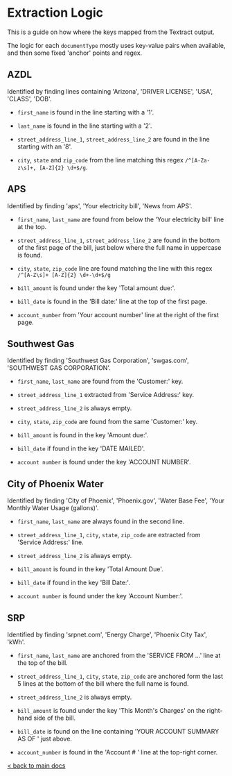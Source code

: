 # Extraction Logic

This is a guide on how where the keys mapped from the Textract output.

The logic for each `documentType` mostly uses key-value pairs when available, and
then some fixed 'anchor' points and regex.

## AZDL

Identified by finding lines containing 'Arizona', 'DRIVER LICENSE', 'USA', 'CLASS',
'DOB'.

- `first_name` is found in the line starting with a '1'.

- `last_name` is found in the line starting with a '2'.

- `street_address_line_1`, `street_address_line_2` are found in the line starting
with an '8'.

- `city`, `state` and `zip_code` from the line matching this regex
`/^[A-Za-z\s]+, [A-Z]{2} \d+$/g`.


## APS

Identified by finding 'aps', 'Your electricity bill', 'News from APS'.

- `first_name`, `last_name` are found from below the 'Your electricity bill' line
at the top.

- `street_address_line_1`, `street_address_line_2` are found in the bottom of the
first page of the bill, just below where the full name in uppercase is found.

- `city`, `state`, `zip_code` line are found matching the line with this regex
`/^[A-Z\s]+ [A-Z]{2} \d+-\d+$/g`

- `bill_amount` is found under the key 'Total amount due:'.

- `bill_date` is found in the 'Bill date:' line at the top of the first page.

- `account_number` from 'Your account number' line at the right of the first page.


## Southwest Gas

Identified by finding 'Southwest Gas Corporation', 'swgas.com',
'SOUTHWEST GAS CORPORATION'.

- `first_name`, `last_name` are found from the 'Customer:' key.

- `street_address_line_1` extracted from 'Service Address:' key.

- `street_address_line_2` is always empty.

- `city`, `state`, `zip_code` are found from the same 'Customer:' key.

- `bill_amount` is found in the key 'Amount due:'.

- `bill_date` if found in the key 'DATE MAILED'.

- `account number` is found under the key 'ACCOUNT NUMBER'.


## City of Phoenix Water

Identified by finding 'City of Phoenix', 'Phoenix.gov', 'Water Base Fee',
'Your Monthly Water Usage (gallons)'.

- `first_name`, `last_name` are always found in the second line.

- `street_address_line_1`, `city`, `state`, `zip_code` are extracted from
'Service Address:' line.

- `street_address_line_2` is always empty.

- `bill_amount` is found in the key 'Total Amount Due'.

- `bill_date` if found in the key 'Bill Date:'.

- `account number` is found under the key 'Account Number:'.

## SRP

Identified by finding 'srpnet.com', 'Energy Charge', 'Phoenix City Tax', 'kWh'.

- `first_name`, `last_name` are anchored from the 'SERVICE FROM ...' line at the
top of the bill.

-  `street_address_line_1`, `city`,  `state`, `zip_code` are anchored form the last
5 lines at the bottom of the bill where the full name is found.

- `street_address_line_2` is always empty.

- `bill_amount` is found under the key 'This Month's Charges' on the
right-hand side of the bill.

- `bill_date` is found on the line containing 'YOUR ACCOUNT SUMMARY AS OF ' just above.

- `account_number` is found in the 'Account # ' line at the top-right corner.

[< back to main docs](./README.md)
